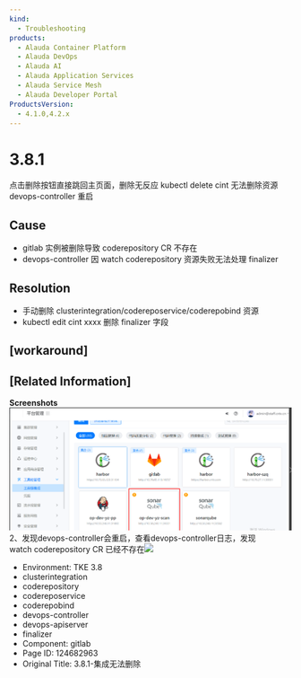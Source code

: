 ```yaml
---
kind:
  - Troubleshooting
products:
  - Alauda Container Platform
  - Alauda DevOps
  - Alauda AI
  - Alauda Application Services
  - Alauda Service Mesh
  - Alauda Developer Portal
ProductsVersion:
  - 4.1.0,4.2.x
---
```

<!-- A type of document that involves encountering a fault, diagnosing it, performing root cause analysis, and providing solutions. -->

# 3.8.1

点击删除按钮直接跳回主页面，删除无反应 kubectl delete cint 无法删除资源 devops-controller 重启

## Cause
- gitlab 实例被删除导致 coderepository CR 不存在
- devops-controller 因 watch coderepository 资源失败无法处理 finalizer

## Resolution
- 手动删除 clusterintegration/codereposervice/coderepobind 资源
- kubectl edit cint xxxx 删除 finalizer 字段

## [workaround]

## [Related Information]
**Screenshots**
![](assets/3-8-1-ji-cheng-wu-fa-shan-chu/image2022-8-29_16-41-36.png)
2、发现devops-controller会重启，查看devops-controller日志，发现 watch coderepository CR 已经不存在![](https://jira.alauda.cn/secure/attachment/119146/119146_image-2022-08-09-17-52-05-339.png)
- Environment: TKE 3.8
- clusterintegration
- coderepository
- codereposervice
- coderepobind
- devops-controller
- devops-apiserver
- finalizer
- Component: gitlab
- Page ID: 124682963
- Original Title: 3.8.1-集成无法删除
